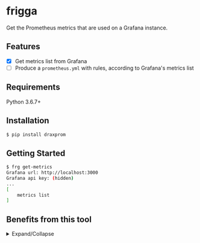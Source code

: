 # frigga

Get the Prometheus metrics that are used on a Grafana instance.

## Features

- [x] Get metrics list from Grafana
- [ ] Produce a `prometheus.yml` with rules, according to Grafana's metrics list

## Requirements

Python 3.6.7+

## Installation

```bash
$ pip install draxprom
```

## Getting Started

```bash
$ frg get-metrics
Grafana url: http://localhost:3000
Grafana api key: (hidden)
...
[
    metrics list
]
```

## Benefits from this tool

<details><summary>
Expand/Collapse</summary>

1. [Grafana-Cloud](https://grafana.com/products/cloud/) - the main reason for writing this tool, which lowers the costs due to minimizing the number of active-series
1. Lowers CPU consumption and memory usage of Prometheus
1. Saves disk-space on the machine running Prometheus
1. Reduces network traffic when using `remote_write`
1. Improves PromQL performance by querying less metrics

</details>
